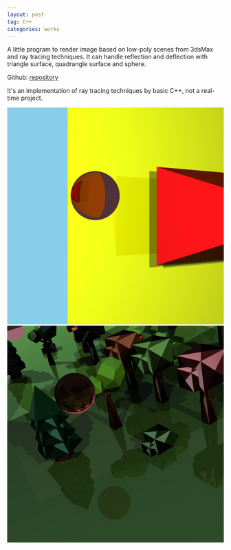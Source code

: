 ```yaml
---
layout: post
tag: C++
categories: works
---
```




A little program to render image based on low-poly scenes from 3dsMax and ray tracing techniques. It can handle reflection and deflection with triangle surface, quadrangle surface and sphere. 

Github:  <a href="https://github.com/MitoGame/RayTracing" target="_blank">repository</a>

It's an implementation of ray tracing techniques by basic C++, not a real-time project. 

<div style="text-align: center"><img src="/img/blogs/Raytracing1.png" width="700" /> </div>
<div style="text-align: center"><img src="/img/blogs/Raytracing2.png" width="700" /> </div>